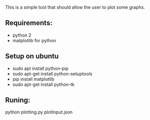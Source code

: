 This is a simple tool that should allow the user to plot some graphs.

## Requirements:
 - python 2
 - matplotlib for python

## Setup on ubuntu
 - sudo apt install python-pip
 - sudo apt-get install python-setuptools
 - pip install matplotlib
 - sudo apt-get install python-tk

## Runing:
python plotting.py plotInput.json
